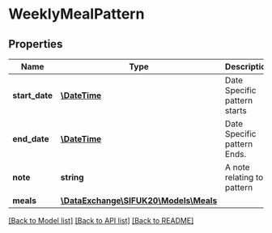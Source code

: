 # WeeklyMealPattern

## Properties
Name | Type | Description | Notes
------------ | ------------- | ------------- | -------------
**start_date** | [**\DateTime**](Date.md) | Date Specific pattern starts | 
**end_date** | [**\DateTime**](Date.md) | Date Specific pattern Ends. | 
**note** | **string** | A note relating to pattern | [optional] 
**meals** | [**\DataExchange\SIFUK20\Models\Meals**](Meals.md) |  | [optional] 

[[Back to Model list]](../README.md#documentation-for-models) [[Back to API list]](../README.md#documentation-for-api-endpoints) [[Back to README]](../README.md)


